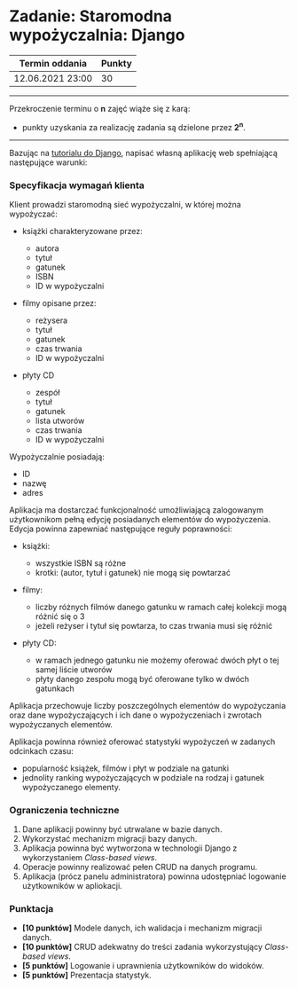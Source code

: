 # Zadanie: Staromodna wypożyczalnia: Django

| Termin oddania | Punkty     |
|----------------|:-----------|
|    12.06.2021 23:00 |   30        |

--- 
Przekroczenie terminu o **n** zajęć wiąże się z karą:
- punkty uzyskania za realizację zadania są dzielone przez **2<sup>n</sup>**.

--- 
Bazując na [tutorialu do Django](https://docs.djangoproject.com/pl/4.0/intro/tutorial01/), 
napisać własną aplikację web spełniającą następujące warunki:

### Specyfikacja wymagań klienta
Klient prowadzi staromodną sieć wypożyczalni, w której można wypożyczać:
- książki charakteryzowane przez:
    - autora
    - tytuł
    - gatunek
    - ISBN
    - ID w wypożyczalni
  
- filmy opisane przez:
    - reżysera
    - tytuł
    - gatunek
    - czas trwania
    - ID w wypożyczalni
    
- płyty CD
    - zespół
    - tytuł
    - gatunek
    - lista utworów
    - czas trwania
    - ID w wypożyczalni

Wypożyczalnie posiadają:
- ID
- nazwę
- adres

Aplikacja ma dostarczać funkcjonalność umożliwiającą zalogowanym użytkownikom pełną edycję
posiadanych elementów do wypożyczenia. 
Edycja powinna zapewniać następujące reguły poprawności:
- książki:
    - wszystkie ISBN są różne
    - krotki: (autor, tytuł i gatunek)  nie mogą się powtarzać
  
- filmy:
    - liczby różnych filmów danego gatunku w ramach całej kolekcji mogą różnić się o 3
    - jeżeli reżyser i tytuł się powtarza, to czas trwania musi się różnić
    
- płyty CD:
    - w ramach jednego gatunku nie możemy oferować dwóch płyt o tej samej liście utworów
    - płyty danego zespołu mogą być oferowane tylko w dwóch gatunkach
    
Aplikacja przechowuje liczby poszczególnych elementów do wypożyczania oraz dane wypożyczających i 
ich dane o wypożyczeniach i zwrotach wypożyczanych elementów.

Aplikacja powinna również oferować statystyki wypożyczeń w zadanych odcinkach czasu:
- popularność książek, filmów i płyt w podziale na gatunki
- jednolity ranking wypożyczających w podziale na rodzaj i gatunek wypożyczanego elementy.

### Ograniczenia techniczne
1. Dane aplikacji powinny być utrwalane w bazie danych.
1. Wykorzystać mechanizm migracji bazy danych.
1. Aplikacja powinna być wytworzona w technologii Django z wykorzystaniem *Class-based views*.
1. Operacje powinny realizować pełen CRUD na danych programu.
1. Aplikacja (prócz panelu administratora) powinna udostępniać logowanie użytkowników w apliokacji.

### Punktacja
- **[10 punktów]** Modele danych, ich walidacja i mechanizm migracji danych.
- **[10 punktów]** CRUD adekwatny do treści zadania wykorzystujący *Class-based views*.
- **[5 punktów]** Logowanie i uprawnienia użytkowników do widoków.
- **[5 punktów]** Prezentacja statystyk.
